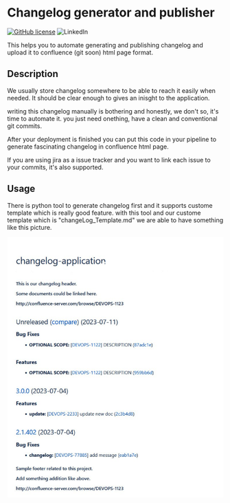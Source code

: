 # Changelog generator and publisher

[![GitHub license](https://img.shields.io/github/license/hosein-yousefii/changelog-publisher)](https://github.com/hosein-yousefii/changelog-publisher/blob/master/LICENSE)
![LinkedIn](https://shields.io/badge/style-hoseinyousefi-black?logo=linkedin&label=LinkedIn&link=https://www.linkedin.com/in/hoseinyousefi)

This helps you to automate generating and publishing changelog and upload it to confluence (git soon) html page format.

## Description
We usually store changelog somewhere to be able to reach it easily when needed. It should be clear enough to gives an inisght to the application.

writing this changelog manually is bothering and honestly, we don't so, it's time to automate it. you just need onething, have a clean and conventional git commits.

After your deployment is finished you can put this code in your pipeline to generate fascinating changelog in confluence html page.

If you are using jira as a issue tracker and you want to link each issue to your commits, it's also supported.

## Usage
There is python tool to generate changelog first and it supports custome template which is really good feature. with this tool and our custome template which is "changeLog_Template.md" we are able to have something like this picture.

<img width="900" src="https://github.com/hosein-yousefii/changelog-publisher/blob/main/example/changelog.png">
